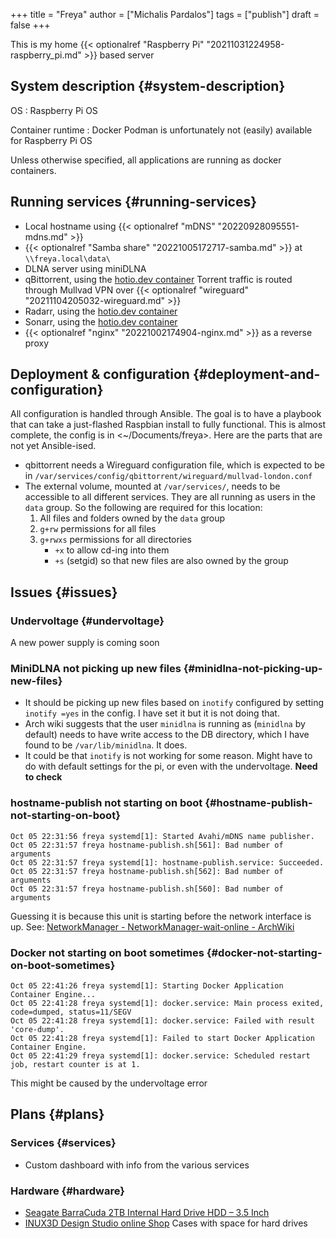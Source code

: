 +++
title = "Freya"
author = ["Michalis Pardalos"]
tags = ["publish"]
draft = false
+++

This is my home {{< optionalref "Raspberry Pi" "20211031224958-raspberry_pi.md" >}} based server


## System description {#system-description}

OS
: Raspberry Pi OS

Container runtime
: Docker
    Podman is unfortunately not (easily) available for Raspberry Pi OS

Unless otherwise specified, all applications are running as docker containers.


## Running services {#running-services}

-   Local hostname using {{< optionalref "mDNS" "20220928095551-mdns.md" >}}
-   {{< optionalref "Samba share" "20221005172717-samba.md" >}} at `\\freya.local\data\`
-   DLNA server using miniDLNA
-   qBittorrent, using the [hotio.dev container](https://hotio.dev/containers/qbittorrent/)
    Torrent traffic is routed through Mullvad VPN over {{< optionalref "wireguard" "20211104205032-wireguard.md" >}}
-   Radarr, using the [hotio.dev container](https://hotio.dev/containers/radarr/)
-   Sonarr, using the [hotio.dev container](https://hotio.dev/containers/sonarr/)
-   {{< optionalref "nginx" "20221002174904-nginx.md" >}} as a reverse proxy


## Deployment &amp; configuration {#deployment-and-configuration}

All configuration is handled through Ansible. The goal is to have a playbook that can take a just-flashed Raspbian install to fully functional. This is almost complete, the config is in <~/Documents/freya>. Here are the parts that are not yet Ansible-ised.

-   qbittorrent needs a Wireguard configuration file, which is expected to be in `/var/services/config/qbittorrent/wireguard/mullvad-london.conf`
-   The external volume, mounted at `/var/services/`, needs to be accessible to all different services. They are all running as users in the `data` group. So the following are required for this location:
    1.  All files and folders owned by the `data` group
    2.  `g+rw` permissions for all files
    3.  `g+rwxs` permissions for all directories
        -   `+x` to allow cd-ing into them
        -   `+s` (setgid) so that new files are also owned by the group


## Issues {#issues}


### Undervoltage {#undervoltage}

A new power supply is coming soon


### MiniDLNA not picking up new files {#minidlna-not-picking-up-new-files}

-   It should be picking up new files based on `inotify` configured by setting `inotify =yes` in the config. I have set it but it is not doing that.
-   Arch wiki suggests that the user `minidlna` is running as (`minidlna` by default) needs to have write access to the DB directory, which I have found to be `/var/lib/minidlna`. It does.
-   It could be that `inotify` is not working for some reason. Might have to do with default settings for the pi, or even with the undervoltage. **Need to check**


### hostname-publish not starting on boot {#hostname-publish-not-starting-on-boot}

```text
Oct 05 22:31:56 freya systemd[1]: Started Avahi/mDNS name publisher.
Oct 05 22:31:57 freya hostname-publish.sh[561]: Bad number of arguments
Oct 05 22:31:57 freya systemd[1]: hostname-publish.service: Succeeded.
Oct 05 22:31:57 freya hostname-publish.sh[562]: Bad number of arguments
Oct 05 22:31:57 freya hostname-publish.sh[560]: Bad number of arguments
```

Guessing it is because this unit is starting before the network interface is up.
See: [NetworkManager - NetworkManager-wait-online - ArchWiki](https://wiki.archlinux.org/title/NetworkManager#NetworkManager-wait-online)


### Docker not starting on boot sometimes {#docker-not-starting-on-boot-sometimes}

```text
Oct 05 22:41:26 freya systemd[1]: Starting Docker Application Container Engine...
Oct 05 22:41:28 freya systemd[1]: docker.service: Main process exited, code=dumped, status=11/SEGV
Oct 05 22:41:28 freya systemd[1]: docker.service: Failed with result 'core-dump'.
Oct 05 22:41:28 freya systemd[1]: Failed to start Docker Application Container Engine.
Oct 05 22:41:29 freya systemd[1]: docker.service: Scheduled restart job, restart counter is at 1.
```

This might be caused by the undervoltage error


## Plans {#plans}


### Services {#services}

-   Custom dashboard with info from the various services


### Hardware {#hardware}

-   [Seagate BarraCuda 2TB Internal Hard Drive HDD – 3.5 Inch](https://www.amazon.co.uk/Seagate-BarraCuda-Internal-Drive-Cache/dp/B07H2RR55Q/ref=sr_1_3?keywords=2TB+hard+drive&qid=1636321536&sr=8-3)
-   [INUX3D Design Studio online Shop](https://shop.inux3d.com/en/)
    Cases with space for hard drives
